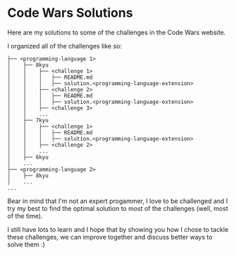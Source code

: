 # Code Wars Solutions
Here are my solutions to some of the challenges in the Code Wars website.

I organized all of the challenges like so:

```
├── <programming-language 1>
│    ├── 8kyu
│    │    ├── <challenge 1>
│    │    │   ├── README.md
│    │    │   ├── solution.<programming-language-extension>
│    │    ├── <challenge 2>
│    │    │   ├── README.md
│    │    │   ├── solution.<programming-language-extension>
│    │    ├── <challenge 3>
│    │    ...
│    ├── 7kyu
│    │    ├── <challenge 1>
│    │    │   ├── README.md
│    │    │   ├── solution.<programming-language-extension>
│    │    ├── <challenge 2>
│    │    ...
│    ├── 6kyu
│    ...
├── <programming-language 2>
│    ├── 8kyu
│    ...
...

```

Bear in mind that I'm not an expert progammer, I love to be challenged and I try my best to find the optimal solution to most of the challenges (well, most of the time).

I still have lots to learn and I hope that by showing you how I chose to tackle these challenges, we can improve together and discuss better ways to solve them :)